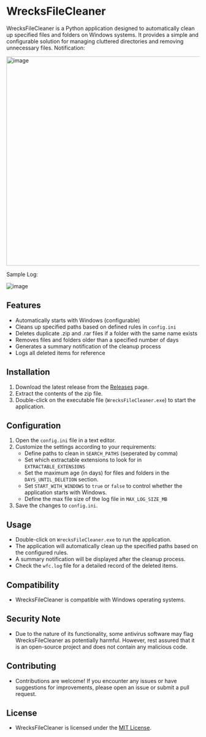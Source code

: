 # WrecksFileCleaner

WrecksFileCleaner is a Python application designed to automatically clean up specified files and folders on Windows systems. It provides a simple and configurable solution for managing cluttered directories and removing unnecessary files.
Notification:

<img width="546" alt="image" src="https://github.com/wrecks-code/WrecksFileCleaner/assets/29825723/37a0ceb5-61a8-499f-bd1e-a50d9f8d740d">



Sample Log:

![image](https://github.com/wrecks-code/WrecksFileCleaner/assets/29825723/5997b645-5c8a-47a1-8072-05eb0e0ff8c5)


## Features

- Automatically starts with Windows (configurable)
- Cleans up specified paths based on defined rules in `config.ini`
- Deletes duplicate .zip and .rar files if a folder with the same name exists
- Removes files and folders older than a specified number of days
- Generates a summary notification of the cleanup process
- Logs all deleted items for reference

## Installation

1. Download the latest release from the [Releases](https://github.com/wrecks-code/WrecksFileCleaner/releases) page.
2. Extract the contents of the zip file.
3. Double-click on the executable file (`WrecksFileCleaner.exe`) to start the application.

## Configuration

1. Open the `config.ini` file in a text editor.
2. Customize the settings according to your requirements:
   - Define paths to clean in `SEARCH_PATHS` (seperated by comma)
   - Set which extractable extensions to look for in `EXTRACTABLE_EXTENSIONS`
   - Set the maximum age (in days) for files and folders in the `DAYS_UNTIL_DELETION` section.
   - Set `START_WITH_WINDOWS` to `true` or `false` to control whether the application starts with Windows.
   - Define the max file size of the log file in `MAX_LOG_SIZE_MB`
3. Save the changes to `config.ini`.

## Usage

- Double-click on `WrecksFileCleaner.exe` to run the application.
- The application will automatically clean up the specified paths based on the configured rules.
- A summary notification will be displayed after the cleanup process.
- Check the `wfc.log` file for a detailed record of the deleted items.

## Compatibility

- WrecksFileCleaner is compatible with Windows operating systems.

## Security Note

- Due to the nature of its functionality, some antivirus software may flag WrecksFileCleaner as potentially harmful. However, rest assured that it is an open-source project and does not contain any malicious code.

## Contributing

- Contributions are welcome! If you encounter any issues or have suggestions for improvements, please open an issue or submit a pull request.

## License

- WrecksFileCleaner is licensed under the [MIT License](LICENSE).
